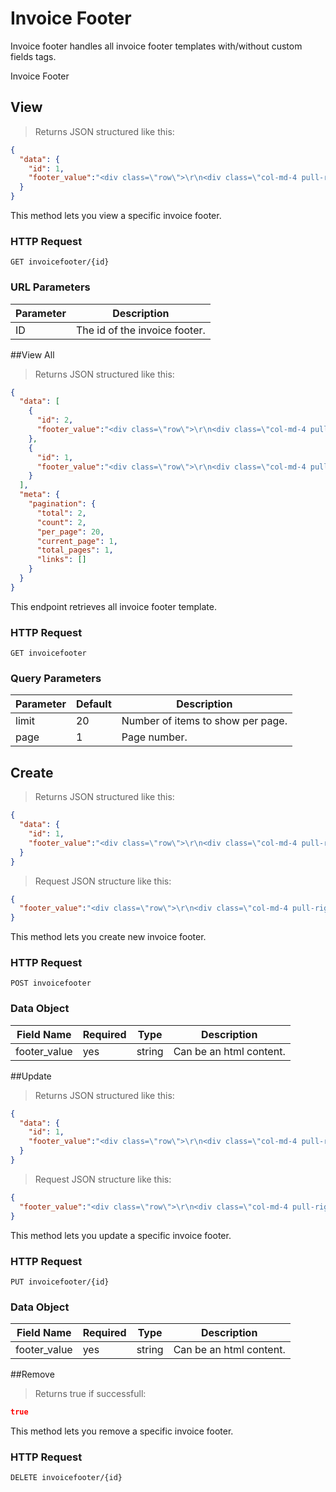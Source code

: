 # Invoice Footer 

Invoice footer handles all invoice footer templates with/without custom fields tags.

Invoice Footer

## View


> Returns JSON structured like this:

```json
{
  "data": {
    "id": 1,
    "footer_value":"<div class=\"row\">\r\n<div class=\"col-md-4 pull-right\">\r\n<strong>Total Tax:<\/strong>\r\n<span>{currency}{total_tax}<\/span>\r\n<\/div>\r\n<\/div>\r\n<div class=\"row\">\r\n   <div class=\"col-md-4 pull-right\">\r\n        <strong>Total:<\/strong>\r\n<span>{currency}{invoice_total}<\/span>\r\n<\/div>\r\n<\/div>\r\n\r\n<div class=\"row\">\r\n<div class=\"col-md-4 pull-right\">\r\n<strong>Current Balance:<\/strong>\r\n<span>{currency}{invoice_current_balance}<\/span>\r\n<\/div>\r\n<\/div>\r\n\r\n<div class=\"row\">&nbsp;<\/div>\r\n\r\n<div class=\"row\">\r\n<div class=\"col-md-12\">\r\nWe accept MasterCard, VISA, Discover, American Express and ACH payments. Do you have billing or payment questions? Contact billing at <b>{merchant_contact}<\/b>. We can also be reached via email, <b>{merchant_email}<\/b>.\r\n<\/div>\r\n<\/div>\r\n\r\n<div class=\"row\">&nbsp;<\/div>"
  }
}
```

This method lets you view a specific invoice footer.

### HTTP Request

`GET invoicefooter/{id}`

### URL Parameters

Parameter | Description
--------- | -----------
ID | The id of the invoice footer.

##View All

> Returns JSON structured like this:

```json
{
  "data": [
    {
      "id": 2,
      "footer_value":"<div class=\"row\">\r\n<div class=\"col-md-4 pull-right\">\r\n<strong>Total Tax:<\/strong>\r\n<span>{currency}{total_tax}<\/span>\r\n<\/div>\r\n<\/div>\r\n<div class=\"row\">\r\n   <div class=\"col-md-4 pull-right\">\r\n        <strong>Total:<\/strong>\r\n<span>{currency}{invoice_total}<\/span>\r\n<\/div>\r\n<\/div>\r\n\r\n<div class=\"row\">\r\n<div class=\"col-md-4 pull-right\">\r\n<strong>Current Balance:<\/strong>\r\n<span>{currency}{invoice_current_balance}<\/span>\r\n<\/div>\r\n<\/div>\r\n\r\n<div class=\"row\">&nbsp;<\/div>\r\n\r\n<div class=\"row\">\r\n<div class=\"col-md-12\">\r\nWe accept MasterCard, VISA, Discover, American Express and ACH payments. Do you have billing or payment questions? Contact billing at <b>{merchant_contact}<\/b>. We can also be reached via email, <b>{merchant_email}<\/b>.\r\n<\/div>\r\n<\/div>\r\n\r\n<div class=\"row\">&nbsp;<\/div>"
    },
    {
      "id": 1,
      "footer_value":"<div class=\"row\">\r\n<div class=\"col-md-4 pull-right\">\r\n<strong>Total Tax:<\/strong>\r\n<span>{currency}{total_tax}<\/span>\r\n<\/div>\r\n<\/div>\r\n<div class=\"row\">\r\n   <div class=\"col-md-4 pull-right\">\r\n        <strong>Total:<\/strong>\r\n<span>{currency}{invoice_total}<\/span>\r\n<\/div>\r\n<\/div>\r\n\r\n<div class=\"row\">\r\n<div class=\"col-md-4 pull-right\">\r\n<strong>Current Balance:<\/strong>\r\n<span>{currency}{invoice_current_balance}<\/span>\r\n<\/div>\r\n<\/div>\r\n\r\n<div class=\"row\">&nbsp;<\/div>\r\n\r\n<div class=\"row\">\r\n<div class=\"col-md-12\">\r\nWe accept MasterCard, VISA, Discover, American Express and ACH payments. Do you have billing or payment questions? Contact billing at <b>{merchant_contact}<\/b>. We can also be reached via email, <b>{merchant_email}<\/b>.\r\n<\/div>\r\n<\/div>\r\n\r\n<div class=\"row\">&nbsp;<\/div>"
    }
  ],
  "meta": {
    "pagination": {
      "total": 2,
      "count": 2,
      "per_page": 20,
      "current_page": 1,
      "total_pages": 1,
      "links": []
    }
  }
}
```

This endpoint retrieves all invoice footer template.

### HTTP Request

`GET invoicefooter`

### Query Parameters

Parameter | Default | Description
--------- | ------- | -----------
limit | 20 | Number of items to show per page.
page | 1 | Page number.

## Create

> Returns JSON structured like this:

```json
{
  "data": {
    "id": 1,
    "footer_value":"<div class=\"row\">\r\n<div class=\"col-md-4 pull-right\">\r\n<strong>Total Tax:<\/strong>\r\n<span>{currency}{total_tax}<\/span>\r\n<\/div>\r\n<\/div>\r\n<div class=\"row\">\r\n   <div class=\"col-md-4 pull-right\">\r\n        <strong>Total:<\/strong>\r\n<span>{currency}{invoice_total}<\/span>\r\n<\/div>\r\n<\/div>\r\n\r\n<div class=\"row\">\r\n<div class=\"col-md-4 pull-right\">\r\n<strong>Current Balance:<\/strong>\r\n<span>{currency}{invoice_current_balance}<\/span>\r\n<\/div>\r\n<\/div>\r\n\r\n<div class=\"row\">&nbsp;<\/div>\r\n\r\n<div class=\"row\">\r\n<div class=\"col-md-12\">\r\nWe accept MasterCard, VISA, Discover, American Express and ACH payments. Do you have billing or payment questions? Contact billing at <b>{merchant_contact}<\/b>. We can also be reached via email, <b>{merchant_email}<\/b>.\r\n<\/div>\r\n<\/div>\r\n\r\n<div class=\"row\">&nbsp;<\/div>"
  }
}
```


> Request JSON structure like this:

```json
{
  "footer_value":"<div class=\"row\">\r\n<div class=\"col-md-4 pull-right\">\r\n<strong>Total Tax:<\/strong>\r\n<span>{currency}{total_tax}<\/span>\r\n<\/div>\r\n<\/div>\r\n<div class=\"row\">\r\n   <div class=\"col-md-4 pull-right\">\r\n        <strong>Total:<\/strong>\r\n<span>{currency}{invoice_total}<\/span>\r\n<\/div>\r\n<\/div>\r\n\r\n<div class=\"row\">\r\n<div class=\"col-md-4 pull-right\">\r\n<strong>Current Balance:<\/strong>\r\n<span>{currency}{invoice_current_balance}<\/span>\r\n<\/div>\r\n<\/div>\r\n\r\n<div class=\"row\">&nbsp;<\/div>\r\n\r\n<div class=\"row\">\r\n<div class=\"col-md-12\">\r\nWe accept MasterCard, VISA, Discover, American Express and ACH payments. Do you have billing or payment questions? Contact billing at <b>{merchant_contact}<\/b>. We can also be reached via email, <b>{merchant_email}<\/b>.\r\n<\/div>\r\n<\/div>\r\n\r\n<div class=\"row\">&nbsp;<\/div>"
}
```

This method lets you create new invoice footer.

### HTTP Request

`POST invoicefooter`


### Data Object

Field Name | Required | Type | Description
---------|-----|------|------
footer_value | yes | string | Can be an html content.

##Update

> Returns JSON structured like this:

```json
{
  "data": {
    "id": 1,
    "footer_value":"<div class=\"row\">\r\n<div class=\"col-md-4 pull-right\">\r\n<strong>Total Tax:<\/strong>\r\n<span>{currency}{total_tax}<\/span>\r\n<\/div>\r\n<\/div>\r\n<div class=\"row\">\r\n   <div class=\"col-md-4 pull-right\">\r\n        <strong>Total:<\/strong>\r\n<span>{currency}{invoice_total}<\/span>\r\n<\/div>\r\n<\/div>\r\n\r\n<div class=\"row\">\r\n<div class=\"col-md-4 pull-right\">\r\n<strong>Current Balance:<\/strong>\r\n<span>{currency}{invoice_current_balance}<\/span>\r\n<\/div>\r\n<\/div>\r\n\r\n<div class=\"row\">&nbsp;<\/div>\r\n\r\n<div class=\"row\">\r\n<div class=\"col-md-12\">\r\nWe accept MasterCard, VISA, Discover, American Express and ACH payments. Do you have billing or payment questions? Contact billing at <b>{merchant_contact}<\/b>. We can also be reached via email, <b>{merchant_email}<\/b>.\r\n<\/div>\r\n<\/div>\r\n\r\n<div class=\"row\">&nbsp;<\/div>"
  }
}
```

> Request JSON structure like this:

```json
{
  "footer_value":"<div class=\"row\">\r\n<div class=\"col-md-4 pull-right\">\r\n<strong>Total Tax:<\/strong>\r\n<span>{currency}{total_tax}<\/span>\r\n<\/div>\r\n<\/div>\r\n<div class=\"row\">\r\n   <div class=\"col-md-4 pull-right\">\r\n        <strong>Total:<\/strong>\r\n<span>{currency}{invoice_total}<\/span>\r\n<\/div>\r\n<\/div>\r\n\r\n<div class=\"row\">\r\n<div class=\"col-md-4 pull-right\">\r\n<strong>Current Balance:<\/strong>\r\n<span>{currency}{invoice_current_balance}<\/span>\r\n<\/div>\r\n<\/div>\r\n\r\n<div class=\"row\">&nbsp;<\/div>\r\n\r\n<div class=\"row\">\r\n<div class=\"col-md-12\">\r\nWe accept MasterCard, VISA, Discover, American Express and ACH payments. Do you have billing or payment questions? Contact billing at <b>{merchant_contact}<\/b>. We can also be reached via email, <b>{merchant_email}<\/b>.\r\n<\/div>\r\n<\/div>\r\n\r\n<div class=\"row\">&nbsp;<\/div>"
}
```

This method lets you update a specific invoice footer.

### HTTP Request

`PUT invoicefooter/{id}`

### Data Object

Field Name | Required | Type | Description
---------|-----|------|------
footer_value | yes | string | Can be an html content.

##Remove

> Returns true if successfull:

```json
true
```

This method lets you remove a specific invoice footer.

### HTTP Request

`DELETE invoicefooter/{id}`

